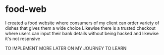 # food-web
I created a food website where consumers of my client can order variety of dishes that gives them a wide choice
Likewise there is a trusted checkout where users can input their bank details without being hacked
and likewise it's not respnsive

TO IMPLEMENT MORE LATER ON MY JOURNEY TO LEARN
